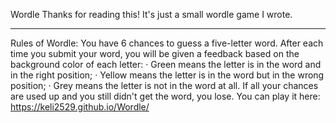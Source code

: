Wordle
Thanks for reading this! It's just a small wordle game I wrote. 
********************************************************************************************************************************************************************************
Rules of Wordle: 
You have 6 chances to guess a five-letter word. 
After each time you submit your word, you will be given a feedback based on the background color of each letter: 
    · Green means the letter is in the word and in the right position;
    · Yellow means the letter is in the word but in the wrong position;
    · Grey means the letter is not in the word at all. 
If all your chances are used up and you still didn't get the word, you lose. 
You can play it here: https://keli2529.github.io/Wordle/
